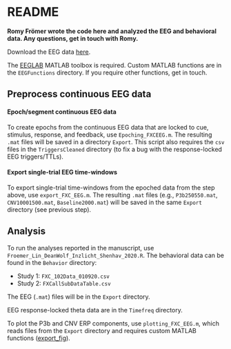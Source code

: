 # README

**Romy Frömer wrote the code here and analyzed the EEG and behavioral data. Any questions, get in touch with Romy.**

Download the EEG data [here](https://osf.io/dnwm2/). 

The [EEGLAB](https://sccn.ucsd.edu/eeglab/index.php) MATLAB toolbox is required. Custom MATLAB functions are in the `EEGFunctions` directory. If you require other functions, get in touch. 

## Preprocess continuous EEG data

#### Epoch/segment continuous EEG data

To create epochs from the continuous EEG data that are locked to cue, stimulus, response, and feedback, use `Epoching_FXCEEG.m`. The resulting `.mat` files will be saved in a directory `Export`. This script also requires the `csv` files in the `TriggersCleaned` directory (to fix a bug with the response-locked EEG triggers/TTLs).

#### Export single-trial EEG time-windows

To export single-trial time-windows from the epoched data from the step above, use `export_FXC_EEG.m`. The resulting `.mat` files (e.g., `P3b250550.mat`, `CNV10001500.mat`, `Baseline2000.mat`) will be saved in the same `Export` directory (see previous step). 

## Analysis

To run the analyses reported in the manuscript, use `Froemer_Lin_DeanWolf_Inzlicht_Shenhav_2020.R`. The behavioral data can be found  in the `Behavior` directory:

- Study 1: `FXC_102Data_010920.csv`
- Study 2: `FXCallSubDataTable.csv`

The EEG (`.mat`) files will be in the `Export` directory.

EEG response-locked theta data are in the `Timefreq` directory.

To plot the P3b and CNV ERP components, use `plotting_FXC_EEG.m`, which reads files from the `Export` directory and requires custom MATLAB functions ([export_fig](https://www.mathworks.com/matlabcentral/fileexchange/23629-export_fig)).

